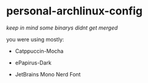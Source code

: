 # personal-archlinux-config
*keep in mind some binarys didnt get merged* 

you were using mostly:

- Catppuccin-Mocha

- ePapirus-Dark

- JetBrains Mono Nerd Font
